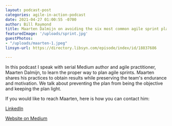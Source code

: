 ```yaml
---
layout: podcast-post
categories: agile-in-action-podcast
date: 2021-04-27 01:00:55 -0700
author: Bill Raymond
title: Maarten Dalmijn on avoiding the six most common agile sprint planning mistakes
featuredImage: '/uploads/sprint.jpg'
guestPhotos:
- "/uploads/maarten-1.jpeg"
linsyn-url: https://directory.libsyn.com/episode/index/id/18837686

---
```

In this podcast I speak with serial Medium author and agile practitioner, Maarten Dalmijn, to learn the proper way to plan agile sprints. Maarten shares his practices to obtain results while preserving the team's endurance and motivation. We talk about preventing the plan from being the objective and keeping the plan light.

If you would like to reach Maarten, here is how you can contact him:

[LinkedIn](https://bit.ly/2QHLUrn)

[Website on Medium](https://bit.ly/3voZLBI)